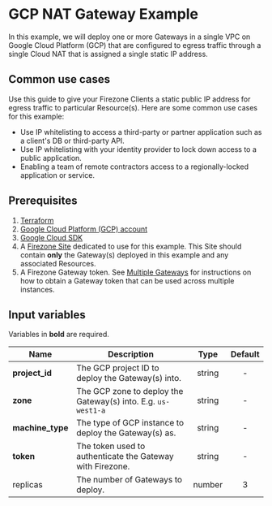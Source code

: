 # GCP NAT Gateway Example

In this example, we will deploy one or more Gateways in a single VPC on Google
Cloud Platform (GCP) that are configured to egress traffic through a single
Cloud NAT that is assigned a single static IP address.

## Common use cases

Use this guide to give your Firezone Clients a static public IP address for
egress traffic to particular Resource(s). Here are some common use cases for
this example:

- Use IP whitelisting to access a third-party or partner application such as a
  client's DB or third-party API.
- Use IP whitelisting with your identity provider to lock down access to a
  public application.
- Enabling a team of remote contractors access to a regionally-locked
  application or service.

## Prerequisites

1. [Terraform](https://www.terraform.io/downloads.html)
1. [Google Cloud Platform (GCP) account](https://cloud.google.com/)
1. [Google Cloud SDK](https://cloud.google.com/sdk/docs/install)
1. A [Firezone Site](https://www.firezone.dev/kb/deploy/sites) dedicated to use
   for this example. This Site should contain **only** the Gateway(s) deployed
   in this example and any associated Resources.
1. A Firezone Gateway token. See
   [Multiple Gateways](https://www.firezone.dev/kb/deploy/gateways#deploy-multiple-gateways)
   for instructions on how to obtain a Gateway token that can be used across
   multiple instances.

## Input variables

Variables in **bold** are required.

| Name             | Description                                                   |  Type  | Default |
| ---------------- | ------------------------------------------------------------- | :----: | :-----: |
| **project_id**   | The GCP project ID to deploy the Gateway(s) into.             | string |    -    |
| **zone**         | The GCP zone to deploy the Gateway(s) into. E.g. `us-west1-a` | string |    -    |
| **machine_type** | The type of GCP instance to deploy the Gateway(s) as.         | string |    -    |
| **token**        | The token used to authenticate the Gateway with Firezone.     | string |    -    |
| replicas         | The number of Gateways to deploy.                             | number |    3    |
